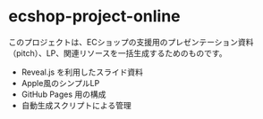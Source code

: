 ﻿# ecshop-project-online

このプロジェクトは、ECショップの支援用のプレゼンテーション資料（pitch）、LP、関連リソースを一括生成するためのものです。

- Reveal.js を利用したスライド資料
- Apple風のシンプルLP
- GitHub Pages 用の構成
- 自動生成スクリプトによる管理
